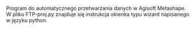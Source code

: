 Program do automatycznego przetwarzania danych w Agisoft Metashape. W pliku FTP-proj.py znajduje się instrukcja okienka typu wizard napisanego w języku python.
